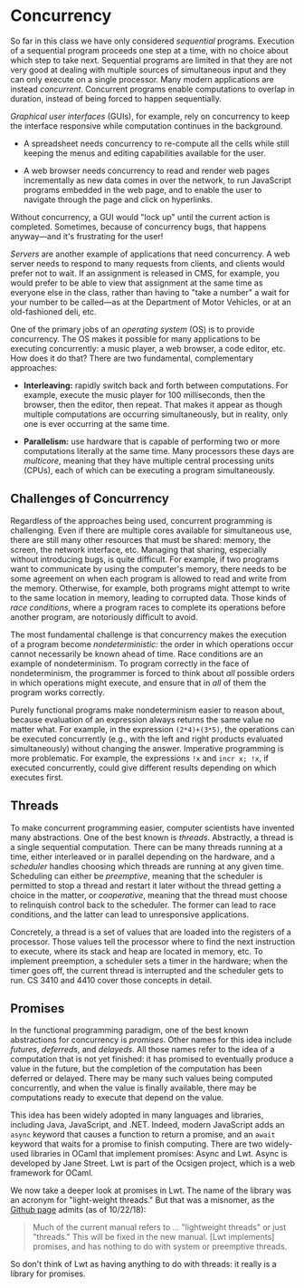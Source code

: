 # Concurrency

So far in this class we have only considered *sequential* programs.
Execution of a sequential program proceeds one step at a time, with no
choice about which step to take next. Sequential programs are limited in
that they are not very good at dealing with multiple sources of
simultaneous input and they can only execute on a single processor. 
Many modern applications are instead *concurrent*.  Concurrent programs
enable computations to overlap in duration, instead of being forced
to happen sequentially.

*Graphical user interfaces* (GUIs), for example, rely on concurrency to
keep the interface responsive while computation continues in the
background.

* A spreadsheet needs concurrency to re-compute all the cells while 
  still keeping the menus and editing capabilities available for
  the user.  
  
* A web browser needs concurrency to read and render web pages 
  incrementally as new data comes in over the network, to run 
  JavaScript programs embedded in the web page, and to enable
  the user to navigate through the page and click on hyperlinks.
  
Without concurrency, a GUI would "lock up" until the current
action is completed.  Sometimes, because of concurrency bugs, that
happens anyway&mdash;and it's frustrating for the user!

*Servers* are another example of applications that need concurrency.
A web server needs to respond to many requests from clients, and 
clients would prefer not to wait.  If an assignment is released in CMS,
for example, you would prefer to be able to view that assignment at
the same time as everyone else in the class, rather than having to
"take a number" a wait for your number to be called&mdash;as at
the Department of Motor Vehicles, or at an old-fashioned deli, etc.

One of the primary jobs of an *operating system* (OS) is to provide
concurrency.  The OS makes it possible for many applications to
be executing concurrently:  a music player, a web browser, a code
editor, etc.  How does it do that?  There are two fundamental,
complementary approaches:

* **Interleaving:**  rapidly switch back and forth between computations.
  For example, execute the music player for 100 milliseconds, then the
  browser, then the editor, then repeat.  That makes it appear as though
  multiple computations are occurring simultaneously, but in reality,
  only one is ever occurring at the same time.  

* **Parallelism:**  use hardware that is capable of performing two
  or more computations literally at the same time.  Many processors
  these days are *multicore*, meaning that they have multiple
  central processing units (CPUs), each of which can be executing
  a program simultaneously.

## Challenges of Concurrency

Regardless of the approaches being used, concurrent programming is
challenging.  Even if there are multiple cores available for
simultaneous use, there are still many other resources that must be
shared:  memory, the screen, the network interface, etc. Managing that
sharing, especially without introducing bugs, is quite difficult.  For
example, if two programs want to communicate by using the computer's
memory, there needs to be some agreement on when each program is allowed
to read and write from the memory. Otherwise, for example, both programs
might attempt to write to the same location in memory, leading to
corrupted data. Those kinds of *race conditions*, where a program races
to complete its operations before another program, are notoriously
difficult to avoid.

The most fundamental challenge is that concurrency makes the execution
of a program become *nondeterministic:* the order in which operations
occur cannot necessarily be known ahead of time.  Race conditions are an
example of nondeterminism.  To program correctly in the face of
nondeterminism, the programmer is forced to think about *all* possible
orders in which operations might execute, and ensure that in *all* of
them the program works correctly. 

Purely functional programs make nondeterminism easier to reason about,
because evaluation of an expression always returns the same value no
matter what. For example, in the expression `(2*4)+(3*5)`, the
operations can be executed concurrently (e.g., with the left and right
products evaluated simultaneously) without changing the answer.
Imperative programming is more problematic. For example, the expressions
`!x` and `incr x; !x`, if executed concurrently, could give different
results depending on which executes first.

## Threads

To make concurrent programming easier, computer scientists have invented
many abstractions.  One of the best known is *threads*. Abstractly, a
thread is a single sequential computation.  There can be many threads
running at a time, either interleaved or in parallel depending on the
hardware, and a *scheduler* handles choosing which threads are running
at any given time.  Scheduling can either be *preemptive*, meaning that
the scheduler is permitted to stop a thread and restart it later without
the thread getting a choice in the matter, or *cooperative*, meaning
that the thread must choose to relinquish control back to the scheduler.
The former can lead to race conditions, and the latter can lead to
unresponsive applications.

Concretely, a thread is a set of values that are loaded into the
registers of a processor.  Those values tell the processor where to find
the next instruction to execute, where its stack and heap are located in
memory, etc.  To implement preemption, a scheduler sets a timer in the
hardware; when the timer goes off, the current thread is interrupted and
the scheduler gets to run.  CS 3410 and 4410 cover those concepts in
detail.

## Promises

In the functional programming paradigm, one of the best known
abstractions for concurrency is *promises*.  Other names for this idea
include *futures*, *deferreds*, and *delayeds*.  All those names refer
to the idea of a computation that is not yet finished:  it has promised
to eventually produce a value in the future, but the completion of the
computation has been deferred or delayed.  There may be many such
values being computed concurrently, and when the value is finally
available, there may be computations ready to execute that depend on
the value.

This idea has been widely adopted in many languages and libraries,
including Java, JavaScript, and .NET.  Indeed, modern JavaScript
adds an `async` keyword that causes a function to return a promise,
and an `await` keyword that waits for a promise to finish computing.
There are two widely-used libraries in OCaml that implement promises:
Async and Lwt.  Async is developed by Jane Street.  Lwt is part of
the Ocsigen project, which is a web framework for OCaml.

We now take a deeper look at promises in Lwt.  The name of the library
was an acronym for "light-weight threads."  But that was a misnomer,
as the [Github page][lwt-github] admits (as of 10/22/18):

> Much of the current manual refers to ... "lightweight threads" or 
just "threads." This will be fixed in the new manual. 
[Lwt implements] promises, and has nothing to do with system 
or preemptive threads.

So don't think of Lwt as having anything to do with threads:  it
really is a library for promises.

[lwt-github]: https://github.com/ocsigen/lwt


